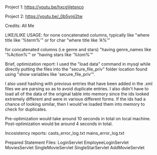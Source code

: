 Project 1:
https://youtu.be/hxcgVetsnco

Project 2:
https://youtu.be/_0b5ynjj2tw

Credits: All Me

LIKE/ILIKE USAGE:
for none concatenated columns, typically like "where title like '%term%'"
or for char "where title like 'A%'"

for concatenated columns (i.e genre and stars)
"having genre_names like '%Action%'"
or "having stars like '%tom%'"

Brief, optimization report:
I used the "load data" command in mysql while directly putting the files into the
"secure_file_priv" folder location found using "show variables like 'secure_file_priv'".

I also used hashing with previous entries that have been added in the .xml files we are
parsing so as to avoid duplicate entries. I also didn't have to load all of the data
of the original table into memory since the ids looked extremely different and were in
various different forms. If the ids had a chance of looking similar, then I would've
loaded them into memory to check for duplicates.

Pre-optimization would take around 10 seconds in total on local machine.
Post-optimization would be around 4 seconds in total.

Incosistency reports:
casts_error_log.txt
mains_error_log.txt

Prepared Statement Files:
LoginServlet
EmployeeLoginServlet
MoviesServlet
SingleMovieServlet
SingleStarServlet
AddMovieServlet